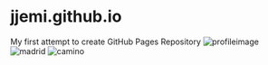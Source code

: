 # jjemi.github.io
My first attempt to create GitHub Pages Repository
![profileimage](https://github.com/jjemi/jjemi.github.io/assets/157309101/0cf0811f-481d-440c-ad90-749bb0d36e30)
![madrid](https://github.com/jjemi/jjemi.github.io/assets/157309101/d7771e6f-36bd-4377-887f-1704d7881461)
![camino](https://github.com/jjemi/jjemi.github.io/assets/157309101/6f3af6ed-2211-4bcf-8877-b5923dc21801)
